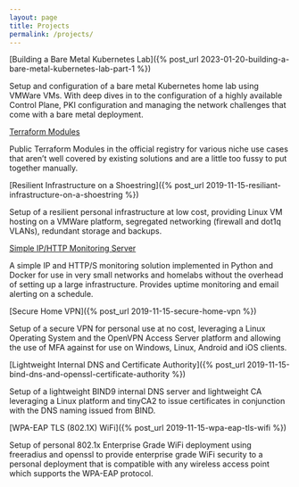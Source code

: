 ```yaml
---
layout: page
title: Projects
permalink: /projects/
---
```


[Building a Bare Metal Kubernetes Lab]({% post_url 2023-01-20-building-a-bare-metal-kubernetes-lab-part-1 %})

Setup and configuration of a bare metal Kubernetes home lab using VMWare VMs. With deep dives in to the configuration of a highly available Control Plane, PKI configuration and managing the network challenges that come with a bare metal deployment.

[Terraform Modules](https://registry.terraform.io/namespaces/tinfoilcipher)

Public Terraform Modules in the official registry for various niche use cases that aren’t well covered by existing solutions and are a little too fussy to put together manually.

[Resilient Infrastructure on a Shoestring]({% post_url 2019-11-15-resiliant-infrastructure-on-a-shoestring %})

Setup of a resilient personal infrastructure at low cost, providing Linux VM hosting on a VMWare platform, segregated networking (firewall and dot1q VLANs), redundant storage and backups.

[Simple IP/HTTP Monitoring Server](https://github.com/tinfoilcipher/simple-monitoring-tool)

A simple IP and HTTP/S monitoring solution implemented in Python and Docker for use in very small networks and homelabs without the overhead of setting up a large infrastructure. Provides uptime monitoring and email alerting on a schedule.

[Secure Home VPN]({% post_url 2019-11-15-secure-home-vpn %})

Setup of a secure VPN for personal use at no cost, leveraging a Linux Operating System and the OpenVPN Access Server platform and allowing the use of MFA against for use on Windows, Linux, Android and iOS clients.

[Lightweight Internal DNS and Certificate Authority]({% post_url 2019-11-15-bind-dns-and-openssl-certificate-authority %})

Setup of a lightweight BIND9 internal DNS server and lightweight CA leveraging a Linux platform and tinyCA2 to issue certificates in conjunction with the DNS naming issued from BIND.

[WPA-EAP TLS (802.1X) WiFi]({% post_url 2019-11-15-wpa-eap-tls-wifi %})

Setup of personal 802.1x Enterprise Grade WiFi deployment using freeradius and openssl to provide enterprise grade WiFi security to a personal deployment that is compatible with any wireless access point which supports the WPA-EAP protocol.